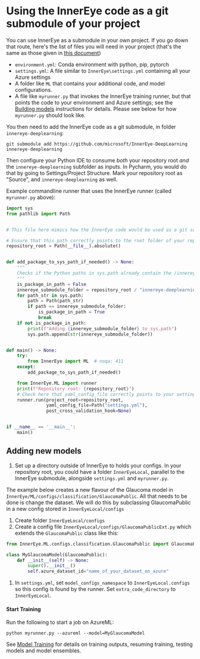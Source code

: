 # Using the InnerEye code as a git submodule of your project

You can use InnerEye as a submodule in your own project.
If you go down that route, here's the list of files you will need in your project (that's the same as those
given in [this document](building_models.md))
* `environment.yml`: Conda environment with python, pip, pytorch
* `settings.yml`: A file similar to `InnerEye\settings.yml` containing all your Azure settings
* A folder like `ML` that contains your additional code, and model configurations.
* A file like `myrunner.py` that invokes the InnerEye training runner, but that points the code to your environment
and Azure settings; see the [Building models](building_models.md) instructions for details. Please see below for how
`myrunner.py` should look like.

You then need to add the InnerEye code as a git submodule, in folder `innereye-deeplearning`:
```shell
git submodule add https://github.com/microsoft/InnerEye-DeepLearning innereye-deeplearning
```
Then configure your Python IDE to consume *both* your repository root *and* the `innereye-deeplearning` subfolder as inputs.
In Pycharm, you would do that by going to Settings/Project Structure. Mark your repository root as "Source", and
`innereye-deeplearning` as well.

Example commandline runner that uses the InnerEye runner (called `myrunner.py` above):
```python
import sys
from pathlib import Path


# This file here mimics how the InnerEye code would be used as a git submodule.

# Ensure that this path correctly points to the root folder of your repository.
repository_root = Path(__file__).absolute()


def add_package_to_sys_path_if_needed() -> None:
    """
    Checks if the Python paths in sys.path already contain the /innereye-deeplearning folder. If not, add it.
    """
    is_package_in_path = False
    innereye_submodule_folder = repository_root / "innereye-deeplearning"
    for path_str in sys.path:
        path = Path(path_str)
        if path == innereye_submodule_folder:
            is_package_in_path = True
            break
    if not is_package_in_path:
        print(f"Adding {innereye_submodule_folder} to sys.path")
        sys.path.append(str(innereye_submodule_folder))


def main() -> None:
    try:
        from InnerEye import ML  # noqa: 411
    except:
        add_package_to_sys_path_if_needed()

    from InnerEye.ML import runner
    print(f"Repository root: {repository_root}")
    # Check here that yaml_config_file correctly points to your settings file
    runner.run(project_root=repository_root,
               yaml_config_file=Path("settings.yml"),
               post_cross_validation_hook=None)


if __name__ == '__main__':
    main()

```

## Adding new models

1. Set up a directory outside of InnerEye to holds your configs. In your repository root, you could have a folder
`InnerEyeLocal`, parallel to the InnerEye submodule, alongside `settings.yml` and `myrunner.py`.

The example below creates a new flavour of the Glaucoma model in `InnerEye/ML/configs/classification/GlaucomaPublic`.
All that needs to be done is change the dataset. We will do this by subclassing GlaucomaPublic in a new config
stored in `InnerEyeLocal/configs`
1. Create folder `InnerEyeLocal/configs`
1. Create a config file `InnerEyeLocal/configs/GlaucomaPublicExt.py` which extends the `GlaucomaPublic` class
like this:
```python
from InnerEye.ML.configs.classification.GlaucomaPublic import GlaucomaPublic

class MyGlaucomaModel(GlaucomaPublic):
    def __init__(self) -> None:
        super().__init__()
        self.azure_dataset_id="name_of_your_dataset_on_azure"
```
1. In `settings.yml`, set `model_configs_namespace` to `InnerEyeLocal.configs` so this config
is found by the runner. Set `extra_code_directory` to `InnerEyeLocal`.

#### Start Training
Run the following to start a job on AzureML:
```
python myrunner.py --azureml --model=MyGlaucomaModel
```
See [Model Training](building_models.md) for details on training outputs, resuming training, testing models and model ensembles.
